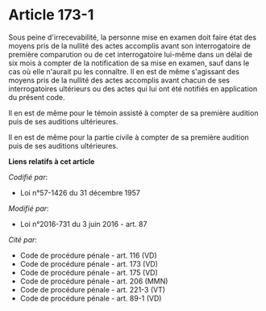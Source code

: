 # Article 173-1

Sous peine d'irrecevabilité, la personne mise en examen doit faire état des moyens pris de la nullité des actes accomplis
avant son interrogatoire de première comparution ou de cet interrogatoire lui-même dans un délai de six mois à compter de la
notification de sa mise en examen, sauf dans le cas où elle n'aurait pu les connaître. Il en est de même s'agissant des
moyens pris de la nullité des actes accomplis avant chacun de ses interrogatoires ultérieurs ou des actes qui lui ont été
notifiés en application du présent code.

Il en est de même pour le témoin assisté à compter de sa première audition puis de ses auditions ultérieures.

Il en est de même pour la partie civile à compter de sa première audition puis de ses auditions ultérieures.

**Liens relatifs à cet article**

_Codifié par_:

  - Loi n°57-1426 du 31 décembre 1957

_Modifié par_:

  - Loi n°2016-731 du 3 juin 2016 - art. 87

_Cité par_:

  - Code de procédure pénale - art. 116 (VD)
  - Code de procédure pénale - art. 173 (VD)
  - Code de procédure pénale - art. 175 (VD)
  - Code de procédure pénale - art. 206 (MMN)
  - Code de procédure pénale - art. 221-3 (VT)
  - Code de procédure pénale - art. 89-1 (VD)
